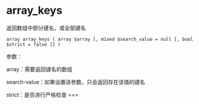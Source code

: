 # array\_keys

返回数组中部分键名，或全部键名

```
array array_keys ( array $array [, mixed $search_value = null [, bool $strict = false ]] )
```

参数：

array：需要返回键名的数组

search-value：如果设置该参数，只会返回存在该值的键名

strict：是否进行严格检查 ===



